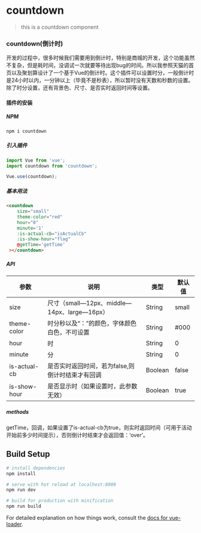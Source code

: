 # countdown

> this is a countdown component

### countdown(倒计时)

开发的过程中，很多时候我们需要用到倒计时，特别是商城的开发，这个功能虽然不复杂，但是耗时间，没调试一次就要等待出现bug的时间。所以我参照天猫的首页以及聚划算设计了一个基于Vue的倒计时。这个插件可以设置时分，一般倒计时是24小时以内，一分钟以上（毕竟不是秒表），所以暂时没有天数和秒数的设置。除了时分设置，还有背景色、尺寸、是否实时返回时间等设置。

#### 插件的安装

##### NPM

```javascript
npm i countdown
```

##### 引入插件

```javascript
import Vue from 'vue';
import countdown from 'countdown';

Vue.use(countdown);
```

##### 基本用法

```html
<countdown 
    size="small" 
    theme-color="red" 
    hour="0" 
    minute='1' 
    :is-actual-cb="isActualCb" 
    :is-show-hour="flag" 
    @getTime='getTime'
 ></countdown>
```

##### API

| 参数         | 说明                                             | 类型    | 默认值 |
| ------------ | ------------------------------------------------ | ------- | ------ |
| size         | 尺寸（small—12px、middle—14px、large—16px）      | String  | small  |
| theme-color  | 时分秒以及“：”的颜色，字体颜色白色，不可设置     | String  | #000   |
| hour         | 时                                               | String  | 0      |
| minute       | 分                                               | String  | 0      |
| is-actual-cb | 是否实时返回时间，若为false,则倒计时结束才有回调 | Boolean | false  |
| is-show-hour | 是否显示时（如果设置时，此参数无效）             | Boolean | true   |

##### methods

getTime，回调，如果设置了is-actual-cb为true，则实时返回时间（可用于活动开始前多少时间提示），否则倒计时结束才会返回值：‘over’。



## Build Setup

``` bash
# install dependencies
npm install

# serve with hot reload at localhost:8080
npm run dev

# build for production with minification
npm run build
```

For detailed explanation on how things work, consult the [docs for vue-loader](http://vuejs.github.io/vue-loader).
